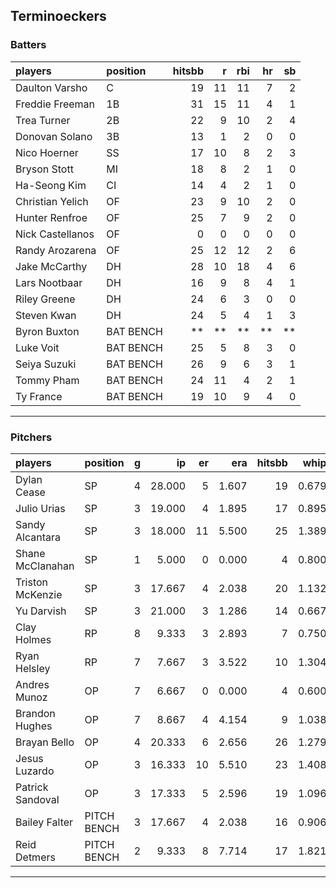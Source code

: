 ## Terminoeckers

### Batters

 
|players          |position  | hitsbb|  r| rbi| hr| sb| 
|:----------------|:---------|------:|--:|---:|--:|--:| 
|Daulton Varsho   |C         |     19| 11|  11|  7|  2| 
|Freddie Freeman  |1B        |     31| 15|  11|  4|  1| 
|Trea Turner      |2B        |     22|  9|  10|  2|  4| 
|Donovan Solano   |3B        |     13|  1|   2|  0|  0| 
|Nico Hoerner     |SS        |     17| 10|   8|  2|  3| 
|Bryson Stott     |MI        |     18|  8|   2|  1|  0| 
|Ha-Seong Kim     |CI        |     14|  4|   2|  1|  0| 
|Christian Yelich |OF        |     23|  9|  10|  2|  0| 
|Hunter Renfroe   |OF        |     25|  7|   9|  2|  0| 
|Nick Castellanos |OF        |      0|  0|   0|  0|  0| 
|Randy Arozarena  |OF        |     25| 12|  12|  2|  6| 
|Jake McCarthy    |DH        |     28| 10|  18|  4|  6| 
|Lars Nootbaar    |DH        |     16|  9|   8|  4|  1| 
|Riley Greene     |DH        |     24|  6|   3|  0|  0| 
|Steven Kwan      |DH        |     24|  5|   4|  1|  3| 
|Byron Buxton     |BAT BENCH |     **| **|  **| **| **| 
|Luke Voit        |BAT BENCH |     25|  5|   8|  3|  0| 
|Seiya Suzuki     |BAT BENCH |     26|  9|   6|  3|  1| 
|Tommy Pham       |BAT BENCH |     24| 11|   4|  2|  1| 
|Ty France        |BAT BENCH |     19| 10|   9|  4|  0| 

* * *

### Pitchers

 
|players          |position    |  g|     ip| er|   era| hitsbb|  whip| so|  w| sv| 
|:----------------|:-----------|--:|------:|--:|-----:|------:|-----:|--:|--:|--:| 
|Dylan Cease      |SP          |  4| 28.000|  5| 1.607|     19| 0.679| 32|  2|  0| 
|Julio Urias      |SP          |  3| 19.000|  4| 1.895|     17| 0.895| 14|  3|  0| 
|Sandy Alcantara  |SP          |  3| 18.000| 11| 5.500|     25| 1.389| 14|  0|  0| 
|Shane McClanahan |SP          |  1|  5.000|  0| 0.000|      4| 0.800|  5|  1|  0| 
|Triston McKenzie |SP          |  3| 17.667|  4| 2.038|     20| 1.132| 17|  1|  0| 
|Yu Darvish       |SP          |  3| 21.000|  3| 1.286|     14| 0.667| 22|  3|  0| 
|Clay Holmes      |RP          |  8|  9.333|  3| 2.893|      7| 0.750| 10|  1|  3| 
|Ryan Helsley     |RP          |  7|  7.667|  3| 3.522|     10| 1.304| 10|  1|  5| 
|Andres Munoz     |OP          |  7|  6.667|  0| 0.000|      4| 0.600|  8|  0|  0| 
|Brandon Hughes   |OP          |  7|  8.667|  4| 4.154|      9| 1.038|  4|  0|  2| 
|Brayan Bello     |OP          |  4| 20.333|  6| 2.656|     26| 1.279| 20|  1|  0| 
|Jesus Luzardo    |OP          |  3| 16.333| 10| 5.510|     23| 1.408| 16|  0|  0| 
|Patrick Sandoval |OP          |  3| 17.333|  5| 2.596|     19| 1.096| 14|  1|  0| 
|Bailey Falter    |PITCH BENCH |  3| 17.667|  4| 2.038|     16| 0.906| 13|  3|  0| 
|Reid Detmers     |PITCH BENCH |  2|  9.333|  8| 7.714|     17| 1.821|  9|  0|  0| 


* * *


